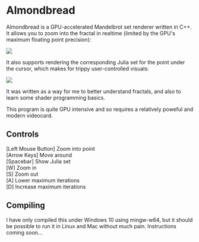# Almondbread

Almondbread is a GPU-accelerated Mandelbrot set renderer written in C++. It allows you to zoom into the fractal in realtime (limited by the GPU's maximum floating point precision):

![](res/mandelzoom_demo.webp)

It also supports rendering the corresponding Julia set for the point under the cursor, which makes for trippy user-controlled visuals:

![](res/julia_demo.webp)

It was written as a way for me to better understand fractals, and also to learn some shader programming basics.

This program is quite GPU intensive and so requires a relatively poweful and modern videocard.

## Controls
[Left Mouse Button] Zoom into point  
[Arrow Keys] Move around  
[Spacebar] Show Julia set  
[W] Zoom in  
[S] Zoom out  
[A] Lower maximum iterations  
[D] Increase maximum iterations  

## Compiling
I have only compiled this under Windows 10 using mingw-w64, but it should be possible to run it in Linux and Mac without much pain. Instructions coming soon...
